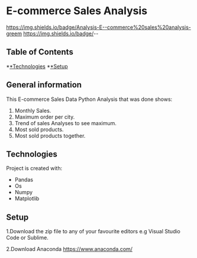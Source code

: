 ﻿# E-commerce Sales Analysis

https://img.shields.io/badge/Analysis-E--commerce%20sales%20analysis-greem
https://img.shields.io/badge/<Analysis>-<MESSAGE>-<green>

## Table of Contents 
*[*Technologies](#Technologies) 
*[*Setup](#setup)

## General information
This E-commerce Sales Data Python Analysis that was done shows:
1. Monthly Sales.
2. Maximum order per city.
3. Trend of sales Analyses to see maximum.
4. Most sold products.
5. Most sold products together.

## Technologies
Project is created with:
* Pandas
* Os
* Numpy
* Matplotlib


## Setup

1.Download the zip file to any of your favourite editors e.g Visual Studio Code or Sublime.

2.Download Anaconda https://www.anaconda.com/
